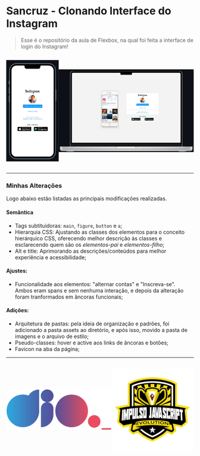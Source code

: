 # Sancruz - Clonando Interface do Instagram

> Esse é o repositório da aula de Flexbox, na qual foi feita a interface de login do Instagram! 

<div style="display: flex; align-items:center; justify-content: center">
  
  <img 
    src="assets/img/README/mobile.svg"
    title="Interface mobile do instagram"
    alt="Imagem ilustrando a interface do instagram numa tela mobile"
  />

  <img 
    src="assets/img/README/desktop.svg"
    title="Interface desktop do instagram"
    alt="Imagem ilustrando a interface do instagram numa tela desktop"
  />

</div>


***

### Minhas Alterações

Logo abaixo estão listadas as principais modificações realizadas.

#### Semântica

- Tags subtituidoras: `main`, `figure`, `button` e `a`;
- Hierarquia CSS: Ajustando as classes dos elementos para o conceito hierárquico CSS, oferecendo melhor descrição às classes e esclarecendo quem são os _elementos-pai_ e _elementos-filho_;
- Alt e title: Aprimorando as descrições/conteúdos para melhor experiência e acessibilidade;

#### Ajustes:

- Funcionalidade aos elementos: "alternar contas" e "Inscreva-se". Ambos eram spans e sem nenhuma interação, e depois da alteração foram tranformados em âncoras funcionais;

#### Adições:

- Arquitetura de pastas: pela ideia de organização e padrões, foi adicionado a pasta assets ao diretório, e após isso, movido a pasta de imagens e o arquivo de estilo;
- Pseudo-classes: hover e active aos links de âncoras e botões;
- Favicon na aba da página;

*** 

<div style="display: flex; align-items:center; justify-content: center">

  <img 
    src="assets/img/README/dio-logotipo.svg"
    title="Logotipo do bottcamp Impulso Javascript Evolution"
    alt="Logotipo do bottcamp Impulso Javascript Evolution"
  />
  
  <img 
    src="assets/img/README/bootcamp-logo.svg"
    title="Logotipo do bottcamp Impulso Javascript Evolution"
    alt="Logotipo do bottcamp Impulso Javascript Evolution"
  />
</div>

